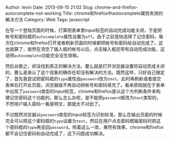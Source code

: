 Author: levin
Date: 2013-08-15 21:02
Slug: chrome-and-firefox-autocomplete-not-working
Title: chrome和firefox中autocomplete属性失效的解决方法
Category: Web
Tags: javascript

在写一个登陆页面的时候，打算把表单里input标签的自动完成功能关闭，于是把帐号和密码框的`autocomplete`属性设置为`off`。由于之前登陆选择了记住密码，每次在chrome和firefox打开或者刷新页面的时候都把帐号和密码给自动完成了。<!-- more -->这也就算了，居然在清空了输入框的帐号以后，点击输入框还带有自动完成功能，这说明`autocomplete`功能完全没生效嘛。

然后谷歌之，却没找到真正的解决方法，要么就是打开浏览器设置将自动完成关闭的，要么是承认了这个现象的确存在却没有解决的方法。既然这样，只好自己搞定了，首先我尝试把密码框的`type`属性由`password`改为`text`，此时再刷新或者提交表单后打开此页面，浏览器就不再自动把帐号和密码填充了。看来原因就在于表单中出现了`password`类型的input标签，chrome和firefox是以这个为判断条件来构建记住密码这个功能的。那么怎么办呢，是不能把`password`框改为`text`类型的，不然用户输入密码一看是明文，那就太不对劲了。

不过既然浏览器以`password`类型的input标签为识别标准，那么在输出页面的时候完全可以把这个密码框的`type`设置为`text`，然后在用户点击密码框输密码时把这个密码框的`type`再变回`password`。照着这么一改，果然有效果，chrome和firefox都不会记住密码和自动完成了，这下问题成功解决。
